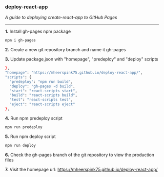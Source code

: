 ### deploy-react-app

*A guide to deploying create-react-app to GitHub Pages*

---

**1.** Install gh-pages npm package

```bash
npm i gh-pages
```

**2.** Create a new git repository branch and name it gh-pages


**3.** Update package,json with "homepage", "predeploy" and "deploy" scripts

```bash
},
"homepage": "https://mheerspink75.github.io/deploy-react-app/",
"scripts": {
  "predeploy": "npm run build",
  "deploy": "gh-pages -d build",
  "start": "react-scripts start",
  "build": "react-scripts build",
  "test": "react-scripts test",
  "eject": "react-scripts eject"
},
```
  
**4.** Run npm predeploy script

```bash
npm run predeploy
```

**5.** Run npm deploy script

```bash
npm run deploy
```

**6.** Check the gh-pages branch of the git repository to view the production files

**7.** Visit the homepage url: https://mheerspink75.github.io/deploy-react-app/